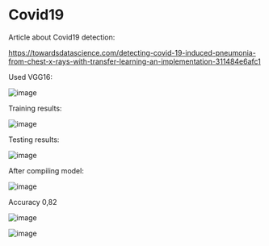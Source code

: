 # Covid19

Article about Covid19 detection:

https://towardsdatascience.com/detecting-covid-19-induced-pneumonia-from-chest-x-rays-with-transfer-learning-an-implementation-311484e6afc1

Used VGG16:

![image](https://user-images.githubusercontent.com/34160094/147876260-96391e08-1697-4a07-9d16-6c48e08d8767.png)

Training results:

![image](https://user-images.githubusercontent.com/34160094/147876319-16afdc22-3489-4832-8f57-5696b8e53ef9.png)
 
Testing results:

![image](https://user-images.githubusercontent.com/34160094/147876360-8b5f5d4e-fba1-4d13-bb9d-8cfc0f9c6fbc.png)

After compiling model:

![image](https://user-images.githubusercontent.com/34160094/147876531-e25d8d48-b67c-419e-a9aa-9e245f77b232.png)

Accuracy 0,82

![image](https://user-images.githubusercontent.com/34160094/147876569-1afb5415-877a-4f04-977b-285be01f018b.png)






![image](https://user-images.githubusercontent.com/34160094/147870171-75c6644c-c7e2-42a3-8616-6dad4f71f557.png)
